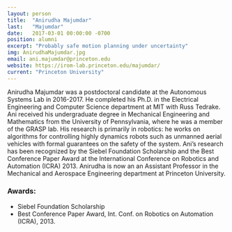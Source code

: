 ```yaml
---
layout: person
title:  "Anirudha Majumdar"
last:   "Majumdar"
date:   2017-03-01 00:00:00 -0700
position: alumni
excerpt: "Probably safe motion planning under uncertainty"
img: AnirudhaMajumdar.jpg
email: ani.majumdar@princeton.edu
website: https://irom-lab.princeton.edu/majumdar/
current: "Princeton University"
---
```


Anirudha Majumdar was a postdoctoral candidate at the Autonomous Systems Lab in 2016-2017. He completed his Ph.D. in the Electrical Engineering and Computer Science department at MIT with Russ Tedrake. Ani received his undergraduate degree in Mechanical Engineering and Mathematics from the University of Pennsylvania, where he was a member of the GRASP lab. His research is primarily in robotics: he works on algorithms for controlling highly dynamics robots such as unmanned aerial vehicles with formal guarantees on the safety of the system. Ani’s research has been recognized by the Siebel Foundation Scholarship and the Best Conference Paper Award at the International Conference on Robotics and Automation (ICRA) 2013. Anirudha is now an an Assistant Professor in the Mechanical and Aerospace Engineering department at Princeton University.

### Awards:
- Siebel Foundation Scholarship
- Best Conference Paper Award, Int. Conf. on Robotics on Automation (ICRA), 2013.
